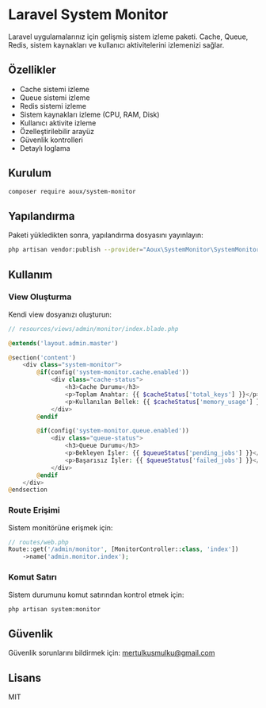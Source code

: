 # Laravel System Monitor

Laravel uygulamalarınız için gelişmiş sistem izleme paketi. Cache, Queue, Redis, sistem kaynakları ve kullanıcı aktivitelerini izlemenizi sağlar.

## Özellikler

- Cache sistemi izleme
- Queue sistemi izleme
- Redis sistemi izleme
- Sistem kaynakları izleme (CPU, RAM, Disk)
- Kullanıcı aktivite izleme
- Özelleştirilebilir arayüz
- Güvenlik kontrolleri
- Detaylı loglama

## Kurulum

```bash
composer require aoux/system-monitor
```

## Yapılandırma

Paketi yükledikten sonra, yapılandırma dosyasını yayınlayın:

```bash
php artisan vendor:publish --provider="Aoux\SystemMonitor\SystemMonitorServiceProvider"
```

## Kullanım

### View Oluşturma

Kendi view dosyanızı oluşturun:

```php
// resources/views/admin/monitor/index.blade.php

@extends('layout.admin.master')

@section('content')
    <div class="system-monitor">
        @if(config('system-monitor.cache.enabled'))
            <div class="cache-status">
                <h3>Cache Durumu</h3>
                <p>Toplam Anahtar: {{ $cacheStatus['total_keys'] }}</p>
                <p>Kullanılan Bellek: {{ $cacheStatus['memory_usage'] }}</p>
            </div>
        @endif

        @if(config('system-monitor.queue.enabled'))
            <div class="queue-status">
                <h3>Queue Durumu</h3>
                <p>Bekleyen İşler: {{ $queueStatus['pending_jobs'] }}</p>
                <p>Başarısız İşler: {{ $queueStatus['failed_jobs'] }}</p>
            </div>
        @endif
    </div>
@endsection
```

### Route Erişimi

Sistem monitörüne erişmek için:

```php
// routes/web.php
Route::get('/admin/monitor', [MonitorController::class, 'index'])
    ->name('admin.monitor.index');
```

### Komut Satırı

Sistem durumunu komut satırından kontrol etmek için:

```bash
php artisan system:monitor
```

## Güvenlik

Güvenlik sorunlarını bildirmek için: mertulkusmulku@gmail.com

## Lisans

MIT 